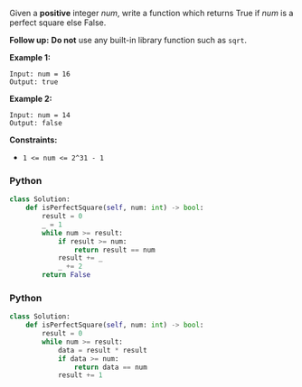 Given a  **positive**  integer  _num_, write a function which returns True if  _num_  is a perfect square else False.

**Follow up:**  **Do not**  use any built-in library function such as  `sqrt`.

**Example 1:**
```
Input: num = 16
Output: true
```

**Example 2:**
```
Input: num = 14
Output: false
```

**Constraints:**
-   `1 <= num <= 2^31 - 1`

### Python
```python
class Solution:
    def isPerfectSquare(self, num: int) -> bool:
        result = 0
        _ = 1
        while num >= result:
            if result >= num:
                return result == num
            result += _
            _ += 2
        return False
```


### Python
```python
class Solution:
    def isPerfectSquare(self, num: int) -> bool:
        result = 0
        while num >= result:
            data = result * result
            if data >= num:
                return data == num
            result += 1
```